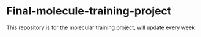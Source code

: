 # Final-molecule-training-project
This repository is for the molecular training project, will update every week
